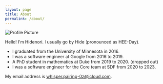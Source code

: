 ```yaml
---
layout: page
title: About
permalink: /about/
---
```


<img src="{{ site.baseurl }}/assets/profile.jpg" title="Profile Picture" class="profile">

Hello!
I'm Hidenori.
I usually go by Hide (pronounced as HEE-Day).

* I graduated from the University of Minnesota in 2016.
* I was a software engineer at Google from 2016 to 2019.
* A PhD student in mathematics at Duke from 2019 to 2020. (dropped out)
* I was a software engineer for the Core team at SDF from 2020 to 2023.

My email address is whisper.pairing-0z@icloud.com.
